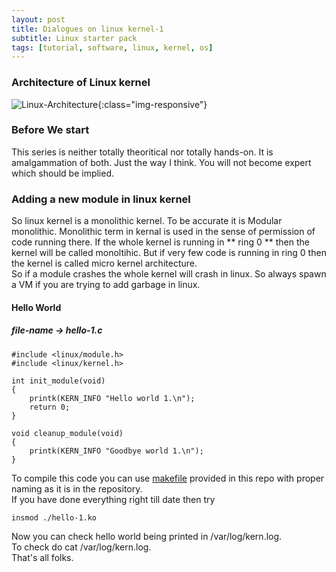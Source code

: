 ```yaml
---
layout: post
title: Dialogues on linux kernel-1
subtitle: Linux starter pack
tags: [tutorial, software, linux, kernel, os]
---
```

### Architecture of Linux kernel
![Linux-Architecture](https://i.pinimg.com/originals/a4/76/e5/a476e5ac785fa192712b24316bfaf3c3.gif){:class="img-responsive"}
### Before We start
This series is neither totally theoritical nor totally hands-on. It is amalgammation of both. Just the way I think. You will not become expert which should be implied.  
### Adding a new module in linux kernel
So linux kernel is a monolithic kernel. To be accurate it is Modular monolithic. Monolithic term in kernal is used in the sense of permission of code running there. If the whole kernel is running in ** ring 0 ** then the kernel will be called monoltihic. But if very few code is running in ring 0 then the kernel is called micro kernel architecture.  
So if a module crashes the whole kernel will crash in linux. So always spawn a VM if you are trying to add garbage in linux.
#### Hello World
##### file-name -> hello-1.c
```
#include <linux/module.h>
#include <linux/kernel.h>    

int init_module(void)
{
    printk(KERN_INFO "Hello world 1.\n");
    return 0;
}

void cleanup_module(void)
{
    printk(KERN_INFO "Goodbye world 1.\n");
}  

```
To compile this code you can use [makefile](https://github.com/rava-dosa/linux/tree/master/Linux-Hello%20world) provided in this repo with proper naming as it is in the repository.  
If you have done everything right till date then try
```
insmod ./hello-1.ko
```
Now you can check hello world being printed in /var/log/kern.log.  
To check do cat /var/log/kern.log.  
That's all folks.


